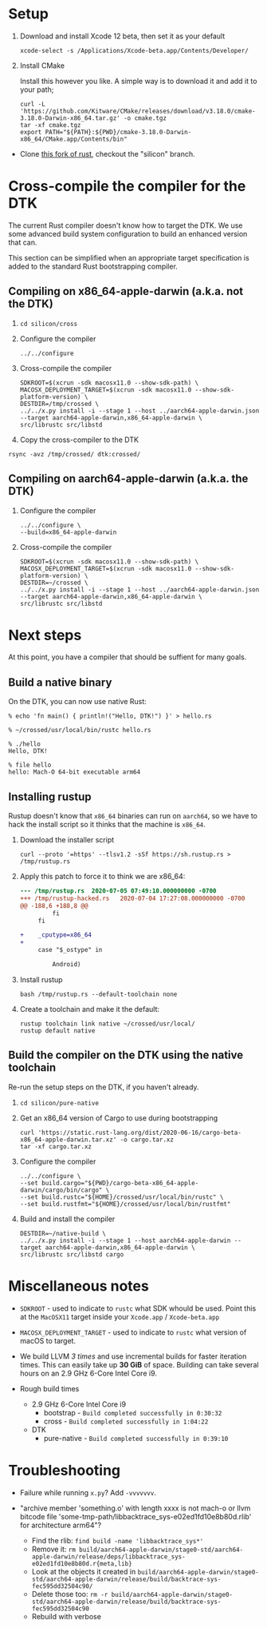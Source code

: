 # Setup

1. Download and install Xcode 12 beta, then set it as your default

    ```
    xcode-select -s /Applications/Xcode-beta.app/Contents/Developer/
    ```

1. Install CMake

    Install this however you like. A simple way is to download it and add it to your path;

    ```
    curl -L 'https://github.com/Kitware/CMake/releases/download/v3.18.0/cmake-3.18.0-Darwin-x86_64.tar.gz' -o cmake.tgz
    tar -xf cmake.tgz
    export PATH="${PATH}:${PWD}/cmake-3.18.0-Darwin-x86_64/CMake.app/Contents/bin"
    ```

- Clone [this fork of rust][fork], checkout the "silicon" branch.

[fork]: https://github.com/shepmaster/rust

# Cross-compile the compiler for the DTK

The current Rust compiler doesn't know how to target the DTK. We use
some advanced build system configuration to build an enhanced version
that can.

This section can be simplified when an appropriate target
specification is added to the standard Rust bootstrapping compiler.

## Compiling on x86_64-apple-darwin (a.k.a. not the DTK)

1. `cd silicon/cross`

1. Configure the compiler

    ```
    ../../configure
    ```

1. Cross-compile the compiler

    ```
    SDKROOT=$(xcrun -sdk macosx11.0 --show-sdk-path) \
    MACOSX_DEPLOYMENT_TARGET=$(xcrun -sdk macosx11.0 --show-sdk-platform-version) \
    DESTDIR=/tmp/crossed \
    ../../x.py install -i --stage 1 --host ../aarch64-apple-darwin.json --target aarch64-apple-darwin,x86_64-apple-darwin \
    src/librustc src/libstd
    ```

1. Copy the cross-compiler to the DTK

```
rsync -avz /tmp/crossed/ dtk:crossed/
```

## Compiling on aarch64-apple-darwin (a.k.a. the DTK)

1. Configure the compiler

    ```
    ../../configure \
    --build=x86_64-apple-darwin
    ```

1. Cross-compile the compiler

    ```
    SDKROOT=$(xcrun -sdk macosx11.0 --show-sdk-path) \
    MACOSX_DEPLOYMENT_TARGET=$(xcrun -sdk macosx11.0 --show-sdk-platform-version) \
    DESTDIR=~/crossed \
    ../../x.py install -i --stage 1 --host ../aarch64-apple-darwin.json --target aarch64-apple-darwin,x86_64-apple-darwin \
    src/librustc src/libstd
    ```

# Next steps

At this point, you have a compiler that should be suffient for many goals.

## Build a native binary

On the DTK, you can now use native Rust:

```
% echo 'fn main() { println!("Hello, DTK!") }' > hello.rs

% ~/crossed/usr/local/bin/rustc hello.rs

% ./hello
Hello, DTK!

% file hello
hello: Mach-O 64-bit executable arm64
```

## Installing rustup

Rustup doesn't know that `x86_64` binaries can run on `aarch64`, so we
have to hack the install script so it thinks that the machine is
`x86_64`.

1. Download the installer script

    ```
    curl --proto '=https' --tlsv1.2 -sSf https://sh.rustup.rs > /tmp/rustup.rs
    ```

1. Apply this patch to force it to think we are x86_64:

    ```diff
    --- /tmp/rustup.rs  2020-07-05 07:49:10.000000000 -0700
    +++ /tmp/rustup-hacked.rs   2020-07-04 17:27:08.000000000 -0700
    @@ -188,6 +188,8 @@
             fi
         fi

    +    _cputype=x86_64
    +
         case "$_ostype" in

             Android)
    ```

1. Install rustup

    ```
    bash /tmp/rustup.rs --default-toolchain none
    ```

1. Create a toolchain and make it the default:

    ```
    rustup toolchain link native ~/crossed/usr/local/
    rustup default native
    ```

## Build the compiler on the DTK using the native toolchain

Re-run the setup steps on the DTK, if you haven't already.

1. `cd silicon/pure-native`

1. Get an x86_64 version of Cargo to use during bootstrapping

    ```
    curl 'https://static.rust-lang.org/dist/2020-06-16/cargo-beta-x86_64-apple-darwin.tar.xz' -o cargo.tar.xz
    tar -xf cargo.tar.xz
    ```

1. Configure the compiler

    ```
    ../../configure \
    --set build.cargo="${PWD}/cargo-beta-x86_64-apple-darwin/cargo/bin/cargo" \
    --set build.rustc="${HOME}/crossed/usr/local/bin/rustc" \
    --set build.rustfmt="${HOME}/crossed/usr/local/bin/rustfmt"
    ```

1. Build and install the compiler

    ```
    DESTDIR=~/native-build \
    ../../x.py install -i --stage 1 --host aarch64-apple-darwin --target aarch64-apple-darwin,x86_64-apple-darwin \
    src/librustc src/libstd cargo
    ```

# Miscellaneous notes

- `SDKROOT` - used to indicate to `rustc` what SDK whould be
  used. Point this at the `MacOSX11` target inside your `Xcode.app` /
  `Xcode-beta.app`

- `MACOSX_DEPLOYMENT_TARGET` - used to indicate to `rustc` what
  version of macOS to target.

- We build LLVM *3 times* and use incremental builds for faster
  iteration times. This can easily take up **30 GiB** of
  space. Building can take several hours on an 2.9 GHz 6-Core Intel
  Core i9.

- Rough build times
  - 2.9 GHz 6-Core Intel Core i9
    - bootstrap - `Build completed successfully in 0:30:32`
    - cross - `Build completed successfully in 1:04:22`
  - DTK
    - pure-native - `Build completed successfully in 0:39:10`

# Troubleshooting

- Failure while running `x.py`? Add `-vvvvvvv`.

- "archive member 'something.o' with length xxxx is not mach-o or llvm bitcode file 'some-tmp-path/libbacktrace_sys-e02ed1fd10e8b80d.rlib' for architecture arm64"?
  - Find the rlib: `find build -name 'libbacktrace_sys*'`
  - Remove it: `rm build/aarch64-apple-darwin/stage0-std/aarch64-apple-darwin/release/deps/libbacktrace_sys-e02ed1fd10e8b80d.r{meta,lib}`
  - Look at the objects it created in `build/aarch64-apple-darwin/stage0-std/aarch64-apple-darwin/release/build/backtrace-sys-fec595dd32504c90/`
  - Delete those too: `rm -r build/aarch64-apple-darwin/stage0-std/aarch64-apple-darwin/release/build/backtrace-sys-fec595dd32504c90`
  - Rebuild with verbose
